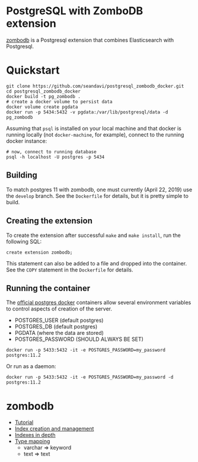 # PostgreSQL with ZomboDB extension

[zombodb](https://github.com/zombodb/zombodb) is a Postgresql
extension that combines Elasticsearch with Postgresql.

# Quickstart

```
git clone https://github.com/seandavi/postgresql_zombodb_docker.git
cd postgresql_zombodb_docker
docker build -t pg_zombodb .
# create a docker volume to persist data
docker volume create pgdata
docker run -p 5434:5432 -v pgdata:/var/lib/postgresql/data -d pg_zombodb
```

Assuming that `psql` is installed on your local machine and that 
docker is running locally (not `docker-machine`, for example),
connect to the running docker instance:

```
# now, connect to running database
psql -h localhost -U postgres -p 5434
```


## Building

To match postgres 11 with zombodb, one must currently (April 22, 2019)
use the `develop` branch. See the `Dockerfile` for details, but it is
pretty simple to build. 

## Creating the extension

To create the extension after successful `make` and `make install`,
run the following SQL:

```
create extension zombodb;
```

This statement can also be added to a file and dropped into the
container. See the `COPY` statement in the `Dockerfile` for details.

## Running the container

The [official postgres docker](https://hub.docker.com/_/postgres/) containers allow several environment
variables to control aspects of creation of the server.

- POSTGRES_USER (default postgres)
- POSTGRES_DB (default postgres)
- PGDATA (where the data are stored)
- POSTGRES_PASSWORD (SHOULD ALWAYS BE SET)

```
docker run -p 5433:5432 -it -e POSTGRES_PASSWORD=my_password postgres:11.2
```

Or run as a daemon:

```
docker run -p 5433:5432 -it -e POSTGRES_PASSWORD=my_password -d postgres:11.2
```

# zombodb

- [Tutorial](https://github.com/zombodb/zombodb/blob/master/TUTORIAL.md)
- [Index creation and management](https://github.com/zombodb/zombodb/blob/master/INDEX-MANAGEMENT.md)
- [Indexes in depth](https://github.com/zombodb/zombodb/blob/master/CREATE-INDEX.md)
- [Type mapping](https://github.com/zombodb/zombodb/blob/master/TYPE-MAPPING.md)
  - varchar => keyword
  - text => text
